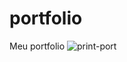 # portfolio
Meu portfolio 
![print-port](https://user-images.githubusercontent.com/101514929/221922046-aea51794-d49a-4560-b99a-a0e913550135.PNG)
